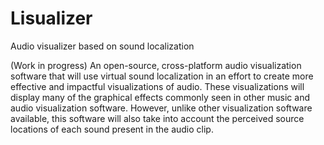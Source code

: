 # Lisualizer
Audio visualizer based on sound localization

(Work in progress) An open-source, cross-platform audio visualization software that will use virtual sound localization in an effort to create more effective and impactful visualizations of audio. These visualizations will display many of the graphical effects commonly seen in other music and audio visualization software. However, unlike other visualization software available, this software will also take into account the perceived source locations of each sound present in the audio clip.
